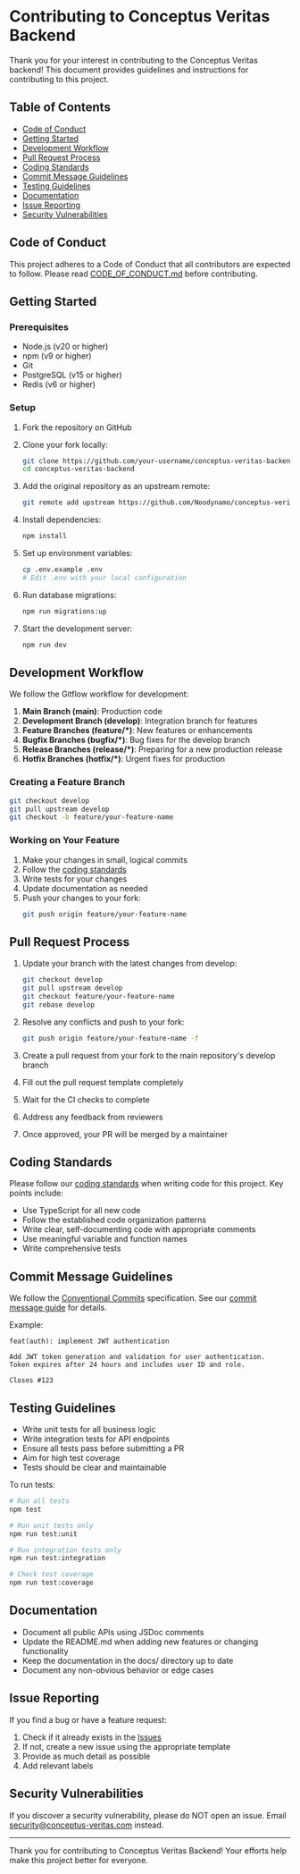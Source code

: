 # Contributing to Conceptus Veritas Backend

Thank you for your interest in contributing to the Conceptus Veritas backend! This document provides guidelines and instructions for contributing to this project.

## Table of Contents

- [Code of Conduct](#code-of-conduct)
- [Getting Started](#getting-started)
- [Development Workflow](#development-workflow)
- [Pull Request Process](#pull-request-process)
- [Coding Standards](#coding-standards)
- [Commit Message Guidelines](#commit-message-guidelines)
- [Testing Guidelines](#testing-guidelines)
- [Documentation](#documentation)
- [Issue Reporting](#issue-reporting)
- [Security Vulnerabilities](#security-vulnerabilities)

## Code of Conduct

This project adheres to a Code of Conduct that all contributors are expected to follow. Please read [CODE_OF_CONDUCT.md](./CODE_OF_CONDUCT.md) before contributing.

## Getting Started

### Prerequisites

- Node.js (v20 or higher)
- npm (v9 or higher)
- Git
- PostgreSQL (v15 or higher)
- Redis (v6 or higher)

### Setup

1. Fork the repository on GitHub
2. Clone your fork locally:
   ```bash
   git clone https://github.com/your-username/conceptus-veritas-backend.git
   cd conceptus-veritas-backend
   ```

3. Add the original repository as an upstream remote:
   ```bash
   git remote add upstream https://github.com/Noodynamo/conceptus-veritas-backend.git
   ```

4. Install dependencies:
   ```bash
   npm install
   ```

5. Set up environment variables:
   ```bash
   cp .env.example .env
   # Edit .env with your local configuration
   ```

6. Run database migrations:
   ```bash
   npm run migrations:up
   ```

7. Start the development server:
   ```bash
   npm run dev
   ```

## Development Workflow

We follow the Gitflow workflow for development:

1. **Main Branch (main)**: Production code
2. **Development Branch (develop)**: Integration branch for features
3. **Feature Branches (feature/*)**: New features or enhancements
4. **Bugfix Branches (bugfix/*)**: Bug fixes for the develop branch
5. **Release Branches (release/*)**: Preparing for a new production release
6. **Hotfix Branches (hotfix/*)**: Urgent fixes for production

### Creating a Feature Branch

```bash
git checkout develop
git pull upstream develop
git checkout -b feature/your-feature-name
```

### Working on Your Feature

1. Make your changes in small, logical commits
2. Follow the [coding standards](./docs/coding-standards.md)
3. Write tests for your changes
4. Update documentation as needed
5. Push your changes to your fork:
   ```bash
   git push origin feature/your-feature-name
   ```

## Pull Request Process

1. Update your branch with the latest changes from develop:
   ```bash
   git checkout develop
   git pull upstream develop
   git checkout feature/your-feature-name
   git rebase develop
   ```

2. Resolve any conflicts and push to your fork:
   ```bash
   git push origin feature/your-feature-name -f
   ```

3. Create a pull request from your fork to the main repository's develop branch

4. Fill out the pull request template completely

5. Wait for the CI checks to complete

6. Address any feedback from reviewers

7. Once approved, your PR will be merged by a maintainer

## Coding Standards

Please follow our [coding standards](./docs/coding-standards.md) when writing code for this project. Key points include:

- Use TypeScript for all new code
- Follow the established code organization patterns
- Write clear, self-documenting code with appropriate comments
- Use meaningful variable and function names
- Write comprehensive tests

## Commit Message Guidelines

We follow the [Conventional Commits](https://www.conventionalcommits.org/) specification. See our [commit message guide](./docs/commit-message-guide.md) for details.

Example:
```
feat(auth): implement JWT authentication

Add JWT token generation and validation for user authentication.
Token expires after 24 hours and includes user ID and role.

Closes #123
```

## Testing Guidelines

- Write unit tests for all business logic
- Write integration tests for API endpoints
- Ensure all tests pass before submitting a PR
- Aim for high test coverage
- Tests should be clear and maintainable

To run tests:
```bash
# Run all tests
npm test

# Run unit tests only
npm run test:unit

# Run integration tests only
npm run test:integration

# Check test coverage
npm run test:coverage
```

## Documentation

- Document all public APIs using JSDoc comments
- Update the README.md when adding new features or changing functionality
- Keep the documentation in the docs/ directory up to date
- Document any non-obvious behavior or edge cases

## Issue Reporting

If you find a bug or have a feature request:

1. Check if it already exists in the [Issues](https://github.com/Noodynamo/conceptus-veritas-backend/issues)
2. If not, create a new issue using the appropriate template
3. Provide as much detail as possible
4. Add relevant labels

## Security Vulnerabilities

If you discover a security vulnerability, please do NOT open an issue. Email [security@conceptus-veritas.com](mailto:security@conceptus-veritas.com) instead.

---

Thank you for contributing to Conceptus Veritas Backend! Your efforts help make this project better for everyone. 